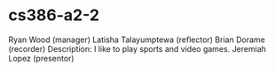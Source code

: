 # cs386-a2-2
Ryan Wood (manager)
Latisha Talayumptewa (reflector)
Brian Dorame (recorder) Description: I like to play sports and video games.
Jeremiah Lopez (presentor)

